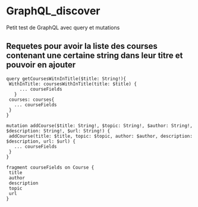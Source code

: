 # GraphQL_discover
Petit test de GraphQL avec query et mutations


## Requetes pour avoir la liste des courses contenant une certaine string dans leur titre et pouvoir en ajouter

 ```
 query getCoursesWitnInTitle($title: String!){
  WithInTitle: coursesWithInTitle(title: $title) {
      ... courseFields
    }
  courses: courses{
    ... courseFields
  }
}

mutation addCourse($title: String!, $topic: String!, $author: String!, $description: String!, $url: String!) {
  addCourse(title: $title, topic: $topic, author: $author, description: $description, url: $url) {
    ... courseFields
  }
}

fragment courseFields on Course {
  title
  author
  description
  topic
  url
}
 ```
